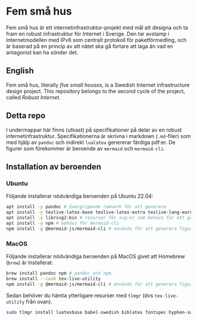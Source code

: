 # Fem små hus

Fem små hus är ett internetinfrastruktur-projekt med mål att designa och
ta fram en robust infrastruktur för Internet i Sverige. Den tar avstamp i
Internetmodellen med IPv6 som centralt protokoll för paketförmedling, och
är baserad på en princip av att nätet ska gå fortare att laga än vad en
antagonist kan ha sönder det.

## English

Fem små hus, literally *five small houses*, is a Swedish Internet
infrastructure design project. This repository belongs to the second cycle
of the project, called *Robust Internet*. 

## Detta repo

I undermappar här finns (utkast) på specifikationer på delar av en robust
internetinfrastruktur. Specifikationerna är skrivna i markdown
(`.md`-filer) som med hjälp av `pandoc` och indirekt `lualatex` genererar
färdiga pdf:er. De figurer som förekommer är beroende av `mermaid` och
`mermaid-cli`. 

## Installation av beroenden

### Ubuntu

Följande installerar nödvändiga beroenden på Ubuntu 22.04:

````bash
apt install -y pandoc # övergripande ramverk för att generera 
apt install -y texlive-latex-base texlive-latex-extra texlive-lang-european texlive-luatex # texlive och andra beroenden
apt install -y librsvg2-bin # resurser för svg:er som behövs för att generera pdf:erna
apt install -y npm # behövs för mermaid-cli
npm install -g @mermaid-js/mermaid-cli # används för att generera figurer
````

### MacOS

Följande installerar nödvändiga beroenden på MacOS givet att Homebrew
(`brew`) är installerat:

```bash
brew install pandoc npm # pandoc och npm
brew install --cask tex-live-utility 
npm install -g @mermaid-js/mermaid-cli # används för att generera figurer
```

Sedan behöver du hämta ytterligare resurser med `tlmgr` (dvs
`tex-live-utility` från ovan).

```bash
sudo tlmgr install luatexbase babel-swedish biblatex fontspec hyphen-swedish
```